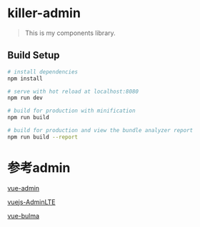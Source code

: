 # killer-admin

> This is my components library.

## Build Setup

``` bash
# install dependencies
npm install

# serve with hot reload at localhost:8080
npm run dev

# build for production with minification
npm run build

# build for production and view the bundle analyzer report
npm run build --report
```

# 参考admin
[vue-admin](https://github.com/vue-bulma/vue-admin)

[vuejs-AdminLTE](https://github.com/rorikurniadi/vuejs-AdminLTE)

[vue-bulma](https://github.com/wangxg2016/vue-bulma)

